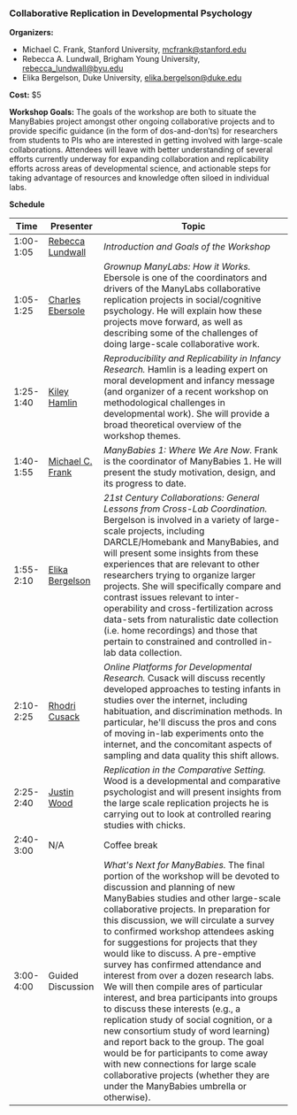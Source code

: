 
### Collaborative Replication in Developmental Psychology

**Organizers:**
* Michael C. Frank, Stanford University, mcfrank@stanford.edu
* Rebecca A. Lundwall, Brigham Young University, rebecca_lundwall@byu.edu
* Elika Bergelson, Duke University, elika.bergelson@duke.edu

**Cost:** $5

**Workshop Goals:** 
The goals of the workshop are both to situate the ManyBabies project amongst other ongoing collaborative projects and to provide specific guidance (in the form of dos-and-don’ts) for researchers from students to PIs who are interested in getting involved with large-scale collaborations. Attendees will leave with better understanding of several efforts currently underway for expanding collaboration and replicability efforts across areas of developmental science, and actionable steps for taking advantage of resources and knowledge often siloed in individual labs.

**Schedule**

Time | Presenter | Topic
------------ | ------------- | -------------
1:00-1:05 | [Rebecca Lundwall](https://fhssfaculty.byu.edu/FacultyPage.aspx?id=lbecky64) | *Introduction and Goals of the Workshop*
1:05-1:25 | [Charles Ebersole](http://psychology.as.virginia.edu/people/profile/cre2am) | *Grownup ManyLabs: How it Works.* Ebersole is one of the coordinators and drivers of the ManyLabs collaborative replication projects in social/cognitive psychology. He will explain how these projects move forward, as well as describing some of the challenges of doing large-scale collaborative work.
1:25-1:40 | [Kiley Hamlin](http://psych.ubc.ca/persons/kiley-hamlin/) | *Reproducibility and Replicability in Infancy Research.* Hamlin is a leading expert on moral development and infancy message (and organizer of a recent workshop on methodological challenges in developmental work). She will provide a broad theoretical overview of the workshop themes.
1:40-1:55 | [Michael C. Frank](https://profiles.stanford.edu/michael-frank?tab=bio) | *ManyBabies 1: Where We Are Now.* Frank is the coordinator of ManyBabies 1. He will present the study motivation, design, and its progress to date.
1:55-2:10 | [Elika Bergelson](https://psychandneuro.duke.edu/people/elika-bergelson) | *21st Century Collaborations: General Lessons from Cross-Lab Coordination.* Bergelson is involved in a variety of large-scale projects, including DARCLE/Homebank and ManyBabies, and will present some insights from these experiences that are relevant to other researchers trying to organize larger projects. She will specifically compare and contrast issues relevant to inter-operability and cross-fertilization across data-sets from naturalistic date collection (i.e. home recordings) and those that pertain to constrained and controlled in-lab data collection.
2:10-2:25 | [Rhodri Cusack](http://www.schulich.uwo.ca/biophysics/people/bios/rhodri_cusack.html) | *Online Platforms for Developmental Research.* Cusack will discuss recently developed approaches to testing infants in studies over the internet, including habituation, and discrimination methods. In particular, he'll discuss the pros and cons of moving in-lab experiments onto the internet, and the concomitant aspects of sampling and data quality this shift allows.
2:25-2:40 | [Justin Wood](http://dornsife.usc.edu/cf/psyc/psyc_faculty_display.cfm?person_id=1022651) | *Replication in the Comparative Setting.* Wood is a developmental and comparative psychologist and will present insights from the large scale replication projects he is carrying out to look at controlled rearing studies with chicks.
2:40-3:00 | N/A | Coffee break
3:00-4:00 | Guided Discussion | *What's Next for ManyBabies.* The final portion of the workshop will be devoted to discussion and planning of new ManyBabies studies and other large-scale collaborative projects. In preparation for this discussion, we will circulate a survey to confirmed workshop attendees asking for suggestions for projects that they would like to discuss. A pre-emptive survey has confirmed attendance and interest from over a dozen research labs. We will then compile ares of particular interest, and brea participants into groups to discuss these interests (e.g., a replication study of social cognition, or a new consortium study of word learning) and report back to the group. The goal would be for participants to come away with new connections for large scale collaborative projects (whether they are under the ManyBabies umbrella or otherwise).


